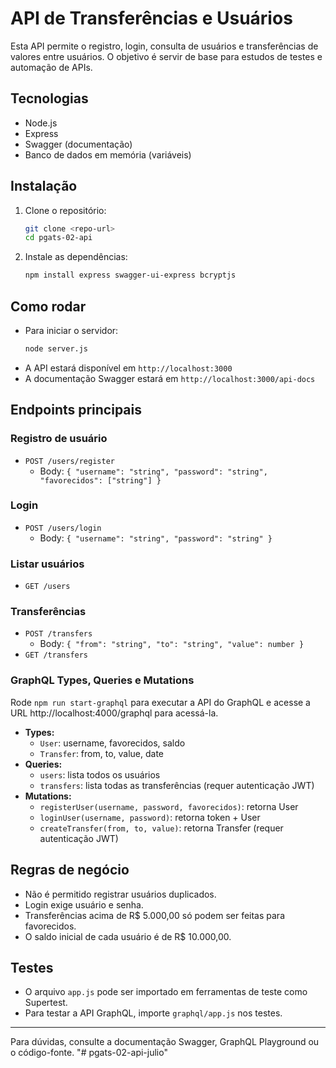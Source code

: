 # API de Transferências e Usuários

Esta API permite o registro, login, consulta de usuários e transferências de valores entre usuários. O objetivo é servir de base para estudos de testes e automação de APIs.

## Tecnologias
- Node.js
- Express
- Swagger (documentação)
- Banco de dados em memória (variáveis)

## Instalação

1. Clone o repositório:
   ```sh
   git clone <repo-url>
   cd pgats-02-api
   ```
2. Instale as dependências:
   ```sh
   npm install express swagger-ui-express bcryptjs
   ```

## Como rodar

- Para iniciar o servidor:
  ```sh
  node server.js
  ```
- A API estará disponível em `http://localhost:3000`
- A documentação Swagger estará em `http://localhost:3000/api-docs`

## Endpoints principais

### Registro de usuário
- `POST /users/register`
  - Body: `{ "username": "string", "password": "string", "favorecidos": ["string"] }`

### Login
- `POST /users/login`
  - Body: `{ "username": "string", "password": "string" }`

### Listar usuários
- `GET /users`

### Transferências
- `POST /transfers`
  - Body: `{ "from": "string", "to": "string", "value": number }`
- `GET /transfers`

### GraphQL Types, Queries e Mutations

Rode `npm run start-graphql` para executar a API do GraphQL e acesse a URL http://localhost:4000/graphql para acessá-la.

- **Types:**
  - `User`: username, favorecidos, saldo
  - `Transfer`: from, to, value, date
- **Queries:**
  - `users`: lista todos os usuários
  - `transfers`: lista todas as transferências (requer autenticação JWT)
- **Mutations:**
  - `registerUser(username, password, favorecidos)`: retorna User
  - `loginUser(username, password)`: retorna token + User
  - `createTransfer(from, to, value)`: retorna Transfer (requer autenticação JWT)

## Regras de negócio
- Não é permitido registrar usuários duplicados.
- Login exige usuário e senha.
- Transferências acima de R$ 5.000,00 só podem ser feitas para favorecidos.
- O saldo inicial de cada usuário é de R$ 10.000,00.

## Testes
- O arquivo `app.js` pode ser importado em ferramentas de teste como Supertest.
- Para testar a API GraphQL, importe `graphql/app.js` nos testes.

---

Para dúvidas, consulte a documentação Swagger, GraphQL Playground ou o código-fonte.
"# pgats-02-api-julio" 
